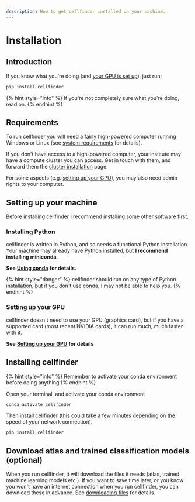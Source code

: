 ```yaml
---
description: How to get cellfinder installed on your machine.
---
```


# Installation

## Introduction

If you know what you're doing \(and [your GPU is set up](using-gpu.md)\), just run:

```bash
pip install cellfinder
```

{% hint style="info" %}
If you're not completely sure what you're doing, read on.
{% endhint %}

## Requirements

To run cellfinder you will need a fairly high-powered computer running Windows or Linux \(see [system requirements](system-requirements.md) for details\).

If you don't have access to a high-powered computer, your institute may have a compute cluster you can access. Get in touch with them, and forward them the [cluster installation](cluster-installation/) page.

For some aspects \(e.g. [setting up your GPU](using-gpu.md)\), you may also need admin rights to your computer.

## Setting up your machine

Before installing cellfinder I recommend installing some other software first.

### Installing Python

cellfinder is written in Python, and so needs a functional Python installation. Your machine may already have Python installed, but **I recommend installing miniconda**.

**See** [**Using conda**](../using-conda.md) **for details.**

{% hint style="danger" %}
cellfinder should run on any type of Python installation, but if you don't use conda, I may not be able to help you.
{% endhint %}

### Setting up your GPU

cellfinder doesn't need to use your GPU \(graphics card\), but if you have a supported card \(most recent NVIDIA cards\), it can run much, much faster with it.

**See** [**Setting up your GPU**](using-gpu.md) **for details**

## Installing cellfinder

{% hint style="info" %}
Remember to activate your conda environment before doing anything
{% endhint %}

Open your terminal, and activate your conda environment

```bash
conda activate cellfinder
```

Then install cellfinder \(this could take a few minutes depending on the speed of your network connection\).

```bash
pip install cellfinder
```

## Download atlas and trained classification models \(optional\)

When you run cellfinder, it will download the files it needs \(atlas, trained machine learning models etc.\). If you want to save time later, or you know you won't have an internet connection when you run cellfinder, you can download these in advance. See [downloading files](downloading-files.md) for details.

